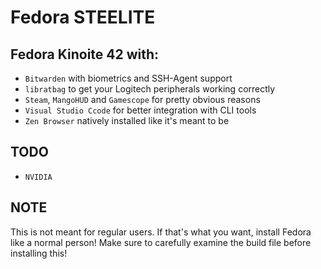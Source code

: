 # Fedora STEELITE

## Fedora Kinoite 42 with:

- `Bitwarden` with biometrics and SSH-Agent support
- `libratbag` to get your Logitech peripherals working correctly
- `Steam`, `MangoHUD` and `Gamescope` for pretty obvious reasons
- `Visual Studio Ccode` for better integration with CLI tools
- `Zen Browser` natively installed like it's meant to be

## TODO

- `NVIDIA`

## NOTE

This is not meant for regular users. If that's what you want, install Fedora like a normal person! Make sure to carefully examine the build file before installing this!